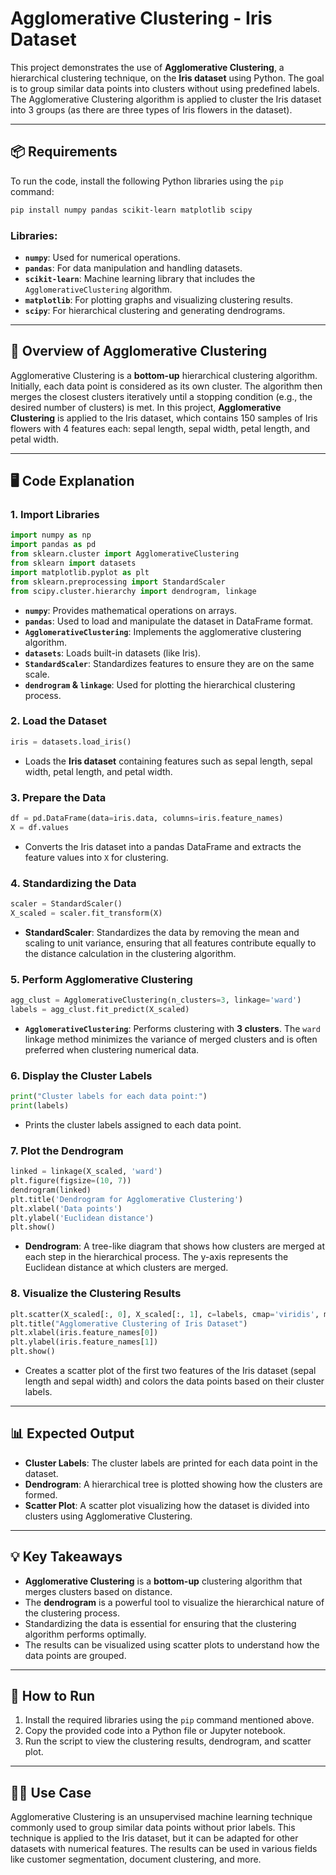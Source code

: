 
# Agglomerative Clustering - Iris Dataset

This project demonstrates the use of **Agglomerative Clustering**, a hierarchical clustering technique, on the **Iris dataset** using Python. The goal is to group similar data points into clusters without using predefined labels. The Agglomerative Clustering algorithm is applied to cluster the Iris dataset into 3 groups (as there are three types of Iris flowers in the dataset).

---

## 📦 Requirements

To run the code, install the following Python libraries using the `pip` command:

```bash
pip install numpy pandas scikit-learn matplotlib scipy
```

### Libraries:
- **`numpy`**: Used for numerical operations.
- **`pandas`**: For data manipulation and handling datasets.
- **`scikit-learn`**: Machine learning library that includes the `AgglomerativeClustering` algorithm.
- **`matplotlib`**: For plotting graphs and visualizing clustering results.
- **`scipy`**: For hierarchical clustering and generating dendrograms.

---

## 🧠 Overview of Agglomerative Clustering

Agglomerative Clustering is a **bottom-up** hierarchical clustering algorithm. Initially, each data point is considered as its own cluster. The algorithm then merges the closest clusters iteratively until a stopping condition (e.g., the desired number of clusters) is met. In this project, **Agglomerative Clustering** is applied to the Iris dataset, which contains 150 samples of Iris flowers with 4 features each: sepal length, sepal width, petal length, and petal width.

---

## 🖥️ Code Explanation

### 1. **Import Libraries**

```python
import numpy as np
import pandas as pd
from sklearn.cluster import AgglomerativeClustering
from sklearn import datasets
import matplotlib.pyplot as plt
from sklearn.preprocessing import StandardScaler
from scipy.cluster.hierarchy import dendrogram, linkage
```

- **`numpy`**: Provides mathematical operations on arrays.
- **`pandas`**: Used to load and manipulate the dataset in DataFrame format.
- **`AgglomerativeClustering`**: Implements the agglomerative clustering algorithm.
- **`datasets`**: Loads built-in datasets (like Iris).
- **`StandardScaler`**: Standardizes features to ensure they are on the same scale.
- **`dendrogram` & `linkage`**: Used for plotting the hierarchical clustering process.

### 2. **Load the Dataset**

```python
iris = datasets.load_iris()
```

- Loads the **Iris dataset** containing features such as sepal length, sepal width, petal length, and petal width.

### 3. **Prepare the Data**

```python
df = pd.DataFrame(data=iris.data, columns=iris.feature_names)
X = df.values
```

- Converts the Iris dataset into a pandas DataFrame and extracts the feature values into `X` for clustering.

### 4. **Standardizing the Data**

```python
scaler = StandardScaler()
X_scaled = scaler.fit_transform(X)
```

- **StandardScaler**: Standardizes the data by removing the mean and scaling to unit variance, ensuring that all features contribute equally to the distance calculation in the clustering algorithm.

### 5. **Perform Agglomerative Clustering**

```python
agg_clust = AgglomerativeClustering(n_clusters=3, linkage='ward')
labels = agg_clust.fit_predict(X_scaled)
```

- **`AgglomerativeClustering`**: Performs clustering with **3 clusters**. The `ward` linkage method minimizes the variance of merged clusters and is often preferred when clustering numerical data.

### 6. **Display the Cluster Labels**

```python
print("Cluster labels for each data point:")
print(labels)
```

- Prints the cluster labels assigned to each data point.

### 7. **Plot the Dendrogram**

```python
linked = linkage(X_scaled, 'ward')
plt.figure(figsize=(10, 7))
dendrogram(linked)
plt.title('Dendrogram for Agglomerative Clustering')
plt.xlabel('Data points')
plt.ylabel('Euclidean distance')
plt.show()
```

- **Dendrogram**: A tree-like diagram that shows how clusters are merged at each step in the hierarchical process. The y-axis represents the Euclidean distance at which clusters are merged.

### 8. **Visualize the Clustering Results**

```python
plt.scatter(X_scaled[:, 0], X_scaled[:, 1], c=labels, cmap='viridis', marker='o', edgecolor='k', alpha=0.7)
plt.title("Agglomerative Clustering of Iris Dataset")
plt.xlabel(iris.feature_names[0])
plt.ylabel(iris.feature_names[1])
plt.show()
```

- Creates a scatter plot of the first two features of the Iris dataset (sepal length and sepal width) and colors the data points based on their cluster labels.

---

## 📊 Expected Output

- **Cluster Labels**: The cluster labels are printed for each data point in the dataset.
- **Dendrogram**: A hierarchical tree is plotted showing how the clusters are formed.
- **Scatter Plot**: A scatter plot visualizing how the dataset is divided into clusters using Agglomerative Clustering.

---

## 💡 Key Takeaways

- **Agglomerative Clustering** is a **bottom-up** clustering algorithm that merges clusters based on distance.
- The **dendrogram** is a powerful tool to visualize the hierarchical nature of the clustering process.
- Standardizing the data is essential for ensuring that the clustering algorithm performs optimally.
- The results can be visualized using scatter plots to understand how the data points are grouped.

---

## 🚀 How to Run

1. Install the required libraries using the `pip` command mentioned above.
2. Copy the provided code into a Python file or Jupyter notebook.
3. Run the script to view the clustering results, dendrogram, and scatter plot.

---

## 👨‍💻 Use Case

Agglomerative Clustering is an unsupervised machine learning technique commonly used to group similar data points without prior labels. This technique is applied to the Iris dataset, but it can be adapted for other datasets with numerical features. The results can be used in various fields like customer segmentation, document clustering, and more.
